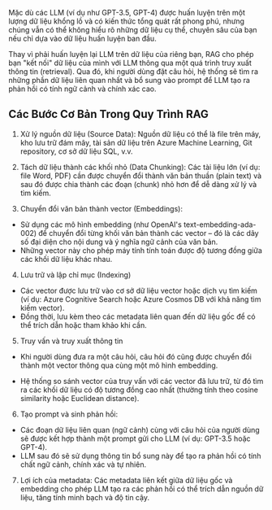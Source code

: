 Mặc dù các LLM (ví dụ như GPT-3.5, GPT-4) được huấn luyện trên một lượng dữ liệu khổng lồ và có kiến thức tổng quát rất phong phú, nhưng chúng vẫn có thể không hiểu rõ những dữ liệu cụ thể, chuyên sâu của bạn nếu chỉ dựa vào dữ liệu huấn luyện ban đầu.

Thay vì phải huấn luyện lại LLM trên dữ liệu của riêng bạn, RAG cho phép bạn "kết nối" dữ liệu của mình với LLM thông qua một quá trình truy xuất thông tin (retrieval). Qua đó, khi người dùng đặt câu hỏi, hệ thống sẽ tìm ra những phần dữ liệu liên quan nhất và bổ sung vào prompt để LLM tạo ra phản hồi có tính ngữ cảnh và chính xác cao.

## Các Bước Cơ Bản Trong Quy Trình RAG

1. Xử lý nguồn dữ liệu (Source Data):
Nguồn dữ liệu có thể là file trên máy, kho lưu trữ đám mây, tài sản dữ liệu trên Azure Machine Learning, Git repository, cơ sở dữ liệu SQL, v.v.

2. Tách dữ liệu thành các khối nhỏ (Data Chunking):
Các tài liệu lớn (ví dụ: file Word, PDF) cần được chuyển đổi thành văn bản thuần (plain text) và sau đó được chia thành các đoạn (chunk) nhỏ hơn để dễ dàng xử lý và tìm kiếm.

3. Chuyển đổi văn bản thành vector (Embeddings):
- Sử dụng các mô hình embedding (như OpenAI's text-embedding-ada-002) để chuyển đổi từng khối văn bản thành các vector – đó là các dãy số đại diện cho nội dung và ý nghĩa ngữ cảnh của văn bản.
- Những vector này cho phép máy tính tính toán được độ tương đồng giữa các khối dữ liệu khác nhau.

4. Lưu trữ và lập chỉ mục (Indexing)
- Các vector được lưu trữ vào cơ sở dữ liệu vector hoặc dịch vụ tìm kiếm (ví dụ: Azure Cognitive Search hoặc Azure Cosmos DB với khả năng tìm kiếm vector).
- Đồng thời, lưu kèm theo các metadata liên quan đến dữ liệu gốc để có thể trích dẫn hoặc tham khảo khi cần.

5. Truy vấn và truy xuất thông tin

- Khi người dùng đưa ra một câu hỏi, câu hỏi đó cũng được chuyển đổi thành một vector thông qua cùng một mô hình embedding.

- Hệ thống so sánh vector của truy vấn với các vector đã lưu trữ, từ đó tìm ra các khối dữ liệu có độ tương đồng cao nhất (thường tính theo cosine similarity hoặc Euclidean distance).

6. Tạo prompt và sinh phản hồi:

- Các đoạn dữ liệu liên quan (ngữ cảnh) cùng với câu hỏi của người dùng sẽ được kết hợp thành một prompt gửi cho LLM (ví dụ: GPT-3.5 hoặc GPT-4).
- LLM sau đó sẽ sử dụng thông tin bổ sung này để tạo ra phản hồi có tính chất ngữ cảnh, chính xác và tự nhiên.

7. Lợi ích của metadata: Các metadata liên kết giữa dữ liệu gốc và embedding cho phép LLM tạo ra các phản hồi có thể trích dẫn nguồn dữ liệu, tăng tính minh bạch và độ tin cậy.
